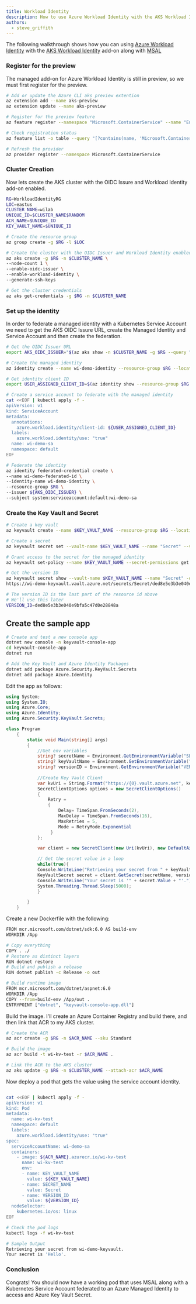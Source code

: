 ```yaml
---
title: Workload Identity
description: How to use Azure Workload Identity with the AKS Workload Identity add-on along with MSAL
authors: 
  - steve_griffith
---
```


The following walkthrough shows how you can using [Azure Workload Identity](https://azure.github.io/azure-workload-identity/docs/) with the [AKS Workload Identity](https://learn.microsoft.com/en-us/azure/aks/workload-identity-overview) add-on along with [MSAL](https://learn.microsoft.com/en-us/azure/active-directory/develop/reference-v2-libraries)

### Register for the preview

The managed add-on for Azure Workload Identity is still in preview, so we must first register for the preview.

```bash
# Add or update the Azure CLI aks preview extention
az extension add --name aks-preview
az extension update --name aks-preview

# Register for the preview feature
az feature register --namespace "Microsoft.ContainerService" --name "EnableWorkloadIdentityPreview"

# Check registration status
az feature list -o table --query "[?contains(name, 'Microsoft.ContainerService/EnableWorkloadIdentityPreview')].{Name:name,State:properties.state}"

# Refresh the provider
az provider register --namespace Microsoft.ContainerService
```

### Cluster Creation

Now lets create the AKS cluster with the OIDC Issure and Workload Identity add-on enabled.

```bash
RG=WorkloadIdentityRG
LOC=eastus
CLUSTER_NAME=wilab
UNIQUE_ID=$CLUSTER_NAME$RANDOM
ACR_NAME=$UNIQUE_ID
KEY_VAULT_NAME=$UNIQUE_ID

# Create the resource group
az group create -g $RG -l $LOC

# Create the cluster with the OIDC Issuer and Workload Identity enabled
az aks create -g $RG -n $CLUSTER_NAME \
--node-count 1 \
--enable-oidc-issuer \
--enable-workload-identity \
--generate-ssh-keys

# Get the cluster credentials
az aks get-credentials -g $RG -n $CLUSTER_NAME
```

### Set up the identity 

In order to federate a managed identity with a Kubernetes Service Account we need to get the AKS OIDC Issure URL, create the Managed Identity and Service Account and then create the federation.

```bash
# Get the OIDC Issuer URL
export AKS_OIDC_ISSUER="$(az aks show -n $CLUSTER_NAME -g $RG --query "oidcIssuerProfile.issuerUrl" -otsv)"

# Create the managed identity
az identity create --name wi-demo-identity --resource-group $RG --location $LOC

# Get identity client ID
export USER_ASSIGNED_CLIENT_ID=$(az identity show --resource-group $RG --name wi-demo-identity --query 'clientId' -o tsv)

# Create a service account to federate with the managed identity
cat <<EOF | kubectl apply -f -
apiVersion: v1
kind: ServiceAccount
metadata:
  annotations:
    azure.workload.identity/client-id: ${USER_ASSIGNED_CLIENT_ID}
  labels:
    azure.workload.identity/use: "true"
  name: wi-demo-sa
  namespace: default
EOF

# Federate the identity
az identity federated-credential create \
--name wi-demo-federated-id \
--identity-name wi-demo-identity \
--resource-group $RG \
--issuer ${AKS_OIDC_ISSUER} \
--subject system:serviceaccount:default:wi-demo-sa
```

### Create the Key Vault and Secret

```bash
# Create a key vault
az keyvault create --name $KEY_VAULT_NAME --resource-group $RG --location $LOC

# Create a secret
az keyvault secret set --vault-name $KEY_VAULT_NAME --name "Secret" --value "Hello"

# Grant access to the secret for the managed identity
az keyvault set-policy --name $KEY_VAULT_NAME --secret-permissions get --spn "${USER_ASSIGNED_CLIENT_ID}"

# Get the version ID
az keyvault secret show --vault-name $KEY_VAULT_NAME --name "Secret" -o tsv --query id
https://wi-demo-keyvault.vault.azure.net/secrets/Secret/ded8e5e3b3e040e9bfa5c47d0e28848a

# The version ID is the last part of the resource id above
# We'll use this later
VERSION_ID=ded8e5e3b3e040e9bfa5c47d0e28848a
```

## Create the sample app

```bash
# Create and test a new console app
dotnet new console -n keyvault-console-app
cd keyvault-console-app
dotnet run

# Add the Key Vault and Azure Identity Packages
dotnet add package Azure.Security.KeyVault.Secrets
dotnet add package Azure.Identity
```

Edit the app as follows:

```csharp
using System;
using System.IO;
using Azure.Core;
using Azure.Identity;
using Azure.Security.KeyVault.Secrets;

class Program
    {
        static void Main(string[] args)
        {
            //Get env variables
            string? secretName = Environment.GetEnvironmentVariable("SECRET_NAME");;
            string? keyVaultName = Environment.GetEnvironmentVariable("KEY_VAULT_NAME");;
            string? versionID = Environment.GetEnvironmentVariable("VERSION_ID");;
            
            //Create Key Vault Client
            var kvUri = String.Format("https://{0}.vault.azure.net", keyVaultName);
            SecretClientOptions options = new SecretClientOptions()
            {
                Retry =
                {
                    Delay= TimeSpan.FromSeconds(2),
                    MaxDelay = TimeSpan.FromSeconds(16),
                    MaxRetries = 5,
                    Mode = RetryMode.Exponential
                 }
            };

            var client = new SecretClient(new Uri(kvUri), new DefaultAzureCredential(),options);

            // Get the secret value in a loop
            while(true){
            Console.WriteLine("Retrieving your secret from " + keyVaultName + ".");
            KeyVaultSecret secret = client.GetSecret(secretName, versionID);
            Console.WriteLine("Your secret is '" + secret.Value + "'.");
            System.Threading.Thread.Sleep(5000);
            }

        }
    }
```

Create a new Dockerfile with the following:

```bash
FROM mcr.microsoft.com/dotnet/sdk:6.0 AS build-env
WORKDIR /App

# Copy everything
COPY . ./
# Restore as distinct layers
RUN dotnet restore
# Build and publish a release
RUN dotnet publish -c Release -o out

# Build runtime image
FROM mcr.microsoft.com/dotnet/aspnet:6.0
WORKDIR /App
COPY --from=build-env /App/out .
ENTRYPOINT ["dotnet", "keyvault-console-app.dll"]
```

Build the image. I'll create an Azure Container Registry and build there, and then link that ACR to my AKS cluster.

```bash
# Create the ACR
az acr create -g $RG -n $ACR_NAME --sku Standard

# Build the image
az acr build -t wi-kv-test -r $ACR_NAME .

# Link the ACR to the AKS cluster
az aks update -g $RG -n $CLUSTER_NAME --attach-acr $ACR_NAME
```

Now deploy a pod that gets the value using the service account identity.

```bash

cat <<EOF | kubectl apply -f -
apiVersion: v1
kind: Pod
metadata:
  name: wi-kv-test
  namespace: default
  labels:
    azure.workload.identity/use: "true"  
spec:
  serviceAccountName: wi-demo-sa
  containers:
    - image: ${ACR_NAME}.azurecr.io/wi-kv-test
      name: wi-kv-test
      env:
      - name: KEY_VAULT_NAME
        value: ${KEY_VAULT_NAME}
      - name: SECRET_NAME
        value: Secret
      - name: VERSION_ID
        value: ${VERSION_ID}       
  nodeSelector:
    kubernetes.io/os: linux
EOF

# Check the pod logs
kubectl logs -f wi-kv-test

# Sample Output
Retrieving your secret from wi-demo-keyvault.
Your secret is 'Hello'.
```

### Conclusion

Congrats! You should now have a working pod that uses MSAL along with a Kubernetes Service Account federated to an Azure Managed Identity to access and Azure Key Vault Secret.